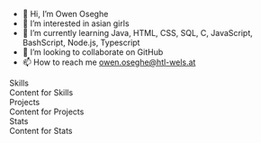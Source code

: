 - 👋 Hi, I’m Owen Oseghe
- 👀 I’m interested in asian girls
- 🌱 I’m currently learning Java, HTML, CSS, SQL, C, JavaScript, BashScript, Node.js, Typescript
- 💞️ I’m looking to collaborate on GitHub
- 📫 How to reach me owen.oseghe@htl-wels.at

<p>
  <!DOCTYPE html>
<html>
<head>
  <meta charset="UTF-8">
  <title>Book with Bookmarks</title>
  <link rel="stylesheet" href="style.css">
</head>
<body>
  <div class="book">
    <div class="book">
  <div class="cover"></div>
  <div class="bookmarks">
    <div class="bookmark">
      <span class="bookmark-text">Skills</span>
      <div class="bookmark-content">Content for Skills</div>
    </div>
    <div class="bookmark">
      <span class="bookmark-text">Projects</span>
      <div class="bookmark-content">Content for Projects</div>
    </div>
    <div class="bookmark">
      <span class="bookmark-text">Stats</span>
      <div class="bookmark-content">Content for Stats</div>
    </div>
  </div>
</div>
  </div>
</body>
</html>
</p>

<!---
OwenOseghe/OwenOseghe is a ✨ special ✨ repository because its very very very very very unique`README.md` (this file) appears on your GitHub profile.
You can click the Preview link to take a look at your changes.
--->

